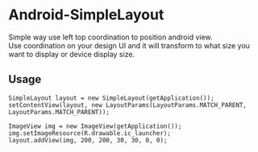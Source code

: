 Android-SimpleLayout
====================
Simple way use left top coordination to position android view.  
Use coordination on your design UI and it will transform to what size you want to display or device display size.


## Usage

	SimpleLayout layout = new SimpleLayout(getApplication());
	setContentView(layout, new LayoutParams(LayoutParams.MATCH_PARENT, LayoutParams.MATCH_PARENT));
		
	ImageView img = new ImageView(getApplication());
	img.setImageResource(R.drawable.ic_launcher);
	layout.addView(img, 200, 200, 30, 30, 0, 0);
